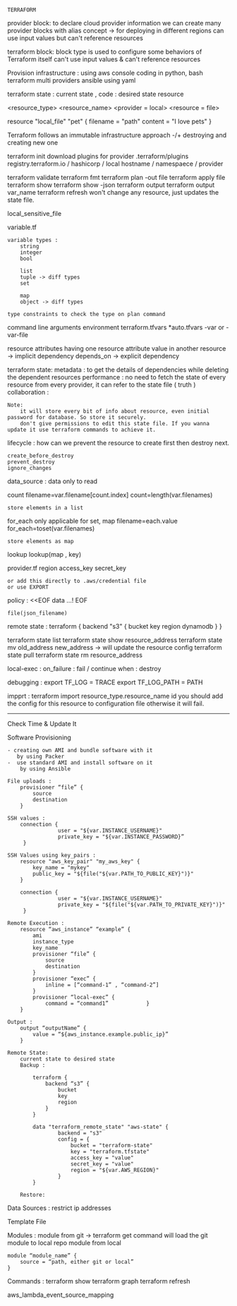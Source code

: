 																							TERRAFORM
provider block:
	to declare cloud provider information
	we can create many provider blocks with alias concept -> for deploying in different regions
	can use input values but can't reference resources
	
terraform block:
	block type is used to configure some behaviors of Terraform itself
	can't use input values & can't reference resources

Provision infrastructure :
	using aws console
	coding in python, bash
	terraform
		multi providers
	ansible using yaml 

terraform state : current state , code : desired state
resource

<block>  <resource_type> <resource_name>
		 <provider = local>
		 <resource = file>

resource "local_file" "pet" {
	filename = "path"
	content = "I love pets"
}

Terraform follows an immutable infrastructure approach
-/+ destroying and creating new one


terraform init
	download plugins for provider
	.terraform/plugins
	registry.terraform.io / hashicorp / local
	hostname			 / namespaece / provider

terraform validate
terraform fmt
terraform plan -out file
terraform apply file
terraform show
terraform show -json
terraform output
terraform output var_name
terraform refresh
	won't change any resource, just updates the state file.


local_sensitive_file

variable.tf
	
	variable types :
		string 
		integer
		bool 
		
		list
		tuple -> diff types
		set
		
		map
		object -> diff types
	
	type constraints to check the type on plan command

command line arguments
environment
terraform.tfvars
*auto.tfvars
-var or -var-file

resource attributes
	having one resource attribute value in another resource -> implicit dependency
depends_on -> explicit dependency

terraform state:
	metadata : to get the details of dependencies while deleting the dependent resources
	performance : no need to fetch the state of every resource from every provider, it can refer to the state file ( truth )
	collaboration : 

	Note:
		it will store every bit of info about resource, even initial password for database. So store it securely.
		don't give permissions to edit this state file. If you wanna update it use terraform commands to achieve it.

lifecycle :
	how can we prevent the resource to create first then destroy next.

	create_before_destroy
	prevent_destroy
	ignore_changes

data_source
	<block> : data
	only to read

count
	filename=var.filename[count.index]
	count=length(var.filenames)

	store elememts in a list
for_each
	only applicable for set, map
	filename=each.value
	for_each=toset(var.filenames)

	store elements as map

lookup
	lookup(map , key)

provider.tf
	region
	access_key
	secret_key

	or add this directly to .aws/credential file
	or use EXPORT

policy :
	<<EOF
		data ...!
	EOF

	file(json_filename)


remote state :
	terraform {
		backend "s3" {
			bucket
			key
			region
			dynamodb
		}
	}

terraform state list
terraform state show resource_address
terraform state mv old_address new_address  -> will update the resource config
terraform state pull
terraform state rm resource_address

local-exec :
	on_failure : fail / continue
	when : destroy

debugging :
	export TF_LOG = TRACE
	export TF_LOG_PATH = PATH

impprt :
	terraform import resource_type.resource_name id
	you should add the config for this resource to configuration file otherwise it will fail.










----------------------------------------------------------------------------------------------------------------------------------------------------------------

Check Time  & Update It

Software Provisioning 

	- creating own AMI and bundle software with it 
	   by using Packer
	-  use standard AMI and install software on it
	    by using Ansible

	File uploads :
		provisioner “file” {
			source 		
			destination 
		}

	SSH values :
		connection {
        			user = "${var.INSTANCE_USERNAME}"
        			private_key = "${var.INSTANCE_PASSWORD}”
   		 }

	SSH Values using key_pairs :
		resource "aws_key_pair" "my_aws_key" {
   			key_name = "mykey"
   	 		public_key = "${file("${var.PATH_TO_PUBLIC_KEY}")}"
		}

		connection {
        			user = "${var.INSTANCE_USERNAME}"
        			private_key = "${file("${var.PATH_TO_PRIVATE_KEY}")}"
   		 }

	Remote Execution :
		resource “aws_instance” “example” {
			ami
			instance_type
			key_name
			provisioner “file” {
				source
				destination
			}
			provisioner “exec” {
				inline = [“command-1” , “command-2”]
			}
			provisioner “local-exec” {
				command = “command1” 			}
		}

	Output :
		output “outputName” {
			value = “${aws_instance.example.public_ip}”
		}

	Remote State:
		current state to desired state
		Backup :
			
			terraform {
				backend “s3” {
					bucket 
					key
					region
				}
			}
			
			data "terraform_remote_state" "aws-state" {
    				backend = "s3"
    				config = {
     					bucket = "terraform-state"
      					key = "terraform.tfstate"
      					access_key = "value"
    					secret_key = "value"
      					region = "${var.AWS_REGION}"
     				}
			}

		Restore:
			

Data Sources :
	restrict ip addresses

Template File 

Modules :
	module from git  ->  terraform get command will load the git module to local repo 
	module from local
	
	module “module_name” {
		source = “path, either git or local”
	}

Commands :
	terraform show
	terraform graph
	terraform refresh


aws_lambda_event_source_mapping
